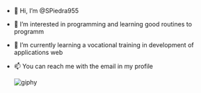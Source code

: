- 👋 Hi, I’m @SPiedra955
- 👀 I’m interested in programming and learning good routines to programm
- 🌱 I’m currently learning a vocational training in development of applications web 
- 📫 You can reach me with the email in my profile

    ![giphy](https://user-images.githubusercontent.com/114516225/209246513-a0407991-dca4-4139-8d4e-9b2f6ce1ed47.gif)
<!---
SPiedra955/SPiedra955 is a ✨ special ✨ repository because its `README.md` (this file) appears on your GitHub profile.
You can click the Preview link to take a look at your changes.
--->
